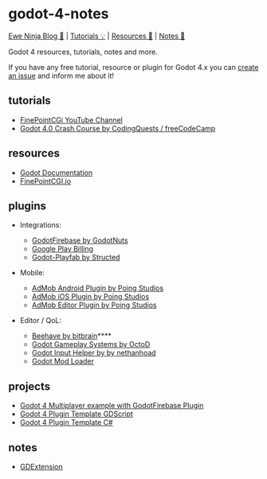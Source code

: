# godot-4-notes

[Ewe Ninja Blog 📃](https://blog.ewe.ninja) | [Tutorials 💡](#tutorials) | [Resources 📕](#resources) | [Notes 📓](#notes)

Godot 4 resources, tutorials, notes and more.

If you have any free tutorial, resource or plugin for Godot 4.x you can [create an issue]() and inform me about it!



## tutorials

- [FinePointCGi YouTube Channel](https://www.youtube.com/@FinePointCGI)
- [Godot 4.0 Crash Course by CodingQuests / freeCodeCamp](https://www.youtube.com/watch?v=S8lMTwSRoRg)

## resources

- [Godot Documentation](https://docs.godotengine.org/en/stable/)
- [FinePointCGI.io](https://finepointcgi.io/)

## plugins

- Integrations:
  - [GodotFirebase by GodotNuts](https://github.com/GodotNuts/GodotFirebase)
  - [Google Play Billing](https://github.com/godotengine/godot-google-play-billing)
  - [Godot-Playfab by Structed](https://github.com/Structed/godot-playfab)
 
- Mobile:
  - [AdMob Android Plugin by Poing Studios](https://github.com/Poing-Studios/godot-admob-android)
  - [AdMob iOS Plugin by Poing Studios](https://github.com/Poing-Studios/godot-admob-ios)
  - [AdMob Editor Plugin by Poing Studios](https://github.com/Poing-Studios/godot-admob-plugin)

- Editor / QoL:
  - [Beehave by bitbrain](https://github.com/bitbrain/beehave)****
  - [Godot Gameplay Systems by OctoD](https://github.com/OctoD/godot-gameplay-systems)
  - [Godot Input Helper by by nethanhoad](https://github.com/nathanhoad/godot_input_helper)
  - [Godot Mod Loader](https://github.com/GodotModding/godot-mod-loader)
   
  


## projects

- [Godot 4 Multiplayer example with GodotFirebase Plugin](https://github.com/eweninja/godot-firebase-multiplayer-example)
- [Godot 4 Plugin Template GDScript](https://github.com/eweninja/godot-plugin-template-gdscript)
- [Godot 4 Plugin Template C#](https://github.com/eweninja/godot-plugin-template-csharp)

## notes

- [GDExtension](https://blog.ewe.ninja/godot-4-notes/notes/gdextension)
